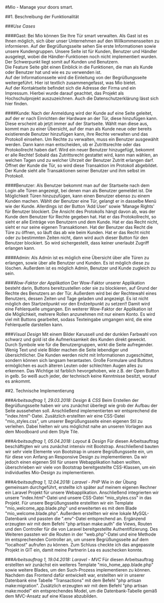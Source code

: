 #Mio - Manage your doors smart.

##1. Beschreibung der Funktionalität

###*Use Cases*

####Gast:
Bei Mio können Sie Ihre Tür smart verwalten. Als Gast ist es Ihnen möglich, sich 
über unser Unternehmen auf den Willkommensseiten zu informieren.
Auf der Begrüßungsseite sehen Sie erste Informationen sowie unsere Kundengruppen.
Unsere Seite ist für Kunden, Benutzer und Händler ausgelegt, wobei die
Händler-Funktionen noch nicht implementiert wurden. Der Schwerpunkt liegt
somit auf Kunden und Benutzern. <br>
Die Feature Seite gibt einen Einblick in die Funktionen, die man als 
Kunde oder Benutzer hat und wie es zu verwenden ist. <br>
Auf der Informationsseite wird die Einleitung von der Begrüßungsseite weitergeführt.
Hier ist textlich zusammengefasst, was Mio bietet. <br>
Auf der Kontaktseite befindet sich die Adresse der Firma und ein Impressum.
Hierbei wurde darauf geachtet, das Projekt als Hochschulprojekt auszuzeichnen.
Auch die Datenschutzerklärung lässt sich hier finden.<br>

####Kunde:
Nach der Anmeldung wird der Kunde auf eine Seite geleitet, auf der er
nach Einrichten der Hardware an der Tür, diese hinzufügen kann. 
Diese erscheint ab jetzt immer auf der Startseite. Wählt man diese aus,
kommt man zu einer Übersicht, auf der man als Kunde 
neue oder bereits existierende Benutzer hinzufügen kann, ihre Rechte verwalten und
das Protokoll einsehen. Um Rechte zu verwalten, muss ein Benutzer ausgewählt
werden. Dann kann man entscheiden, ob er Zutrittsrechte oder das Protokollrecht haben darf.
Wird ein neuer Benutzer hinzugefügt, bekommt er alle Rechte!
Sobald das Zutrittsrecht gestattet wird, kann man wählen, an welchen Tagen und
zu welcher Uhrzeit der Benutzer Zutritt erlangen darf.
Öffnet der Kunde die Tür, so wird diese Transaktion im Protokoll abgebildet.
Der Kunde sieht alle Transaktionen seiner Benutzer und ihm selbst im Protokoll.

####Benutzer:
Als Benutzer bekommt man auf der Startseite nach dem Login alle Türen 
angezeigt, bei denen man als Benutzer gemeldet ist. Die 
Möglichkeit Türen hinzuzufügen, kann einen Benutzer ebenso zu einem Kunden machen.
Wählt der Benutzer eine Tür, gelangt er in dasselbe Menü wie der Kunde.
Allerdings ist der Button 'Add User' sowie 'Manage Rights' für Benutzer blockiert.
Die Ansicht des Protokolls hängt davon ab, was der Kunde dem Benutzer für Rechte
gegeben hat. Hat er das Protokollrecht, so sieht er alle Einträge von Benutzern und dem Kunde.
Hat er das Recht nicht, sieht er nur seine eigenen Transaktionen.
Hat der Benutzer das Recht die Türe zu öffnen, so läuft das ab wie beim Kunden.
Hat er das Recht nicht oder zu bestimmten Zeiten nicht, dann wird auch dieser 
Button für den Benutzer blockiert. So wird sichergestellt, dass keiner 
unerlaubt Zugriff erlangen kann.

####Admin:
Als Admin ist es möglich eine Übersicht über alle Türen zu erlangen, 
sowie über alle Benutzer und Kunden. Es ist möglich diese zu löschen.
Außerdem ist es möglich Admin, Benutzer und Kunde zugleich zu sein.

###*Wow-Faktor der Applikation*
Der Wow-Faktor unserer Applikation besteht darin, Buttons bereitzustellen
oder sie zu blockieren, auf Grund der Rechte des Benutzers an der Tür.
Außerdem wird bei der Rechtewahl eines Benutzers, dessen Zeiten und Tage
geladen und angezeigt. Es ist nicht möglich den Startzeitpunkt vor den Endzeitpunkt
zu setzen!! Damit wird eine Fehlerquelle umgangen.
Ein weiterer Wow-Faktor der Applikation ist die Möglichkeit, mehrere Rollen anzunehmen 
mit nur einem Konto. Es wird viel mit Buttons gearbeitet, sodass Texteingabe umgangen
wird, die eine Fehlerquelle darstellen kann.

###*Visual Design*
Mit einem Bilder Karussell und der dunklen Farbwahl von schwarz und gold
ist die Aufmerksamkeit des Kunden direkt geweckt. Durch Symbole wie für die 
Benutzergruppen, wirkt die Seite aufregender. Wenig Text und viele Bilder
 machen die Seite lebendiger und übersichtlicher. Die Kunden werden 
 nicht mit Informationen zugeschüttet, sondern können sich langsam herantasten.
 Große Formulare und Buttons ermöglichen es auch älteren Leuten oder
 schlechten Augen alles zu erkennen.
 Das Wichtige ist farblich hevorgehoben, wie z.B. der Open Button in gelb.
 So weiß auch jeder, der technisch keine Kenntnisse besitzt, worauf es ankommt.
 
##2. Technische Implementierung

###*Arbeitsauftrag 1, 29.03.2018: Design & CSS*
Beim Erstellen der Begrüßungsseite haben wir uns zunächst überlegt 
wie grob der Aufbau der Seite aussehehen soll. Anschließend implementierten 
wir entsprechend die "index.html"-Datei.
Zusätzlich erstellten wir eine CSS-Datei "mio_styles.css", um unserer 
Begrüßungsseite einen eigenen Stil zu verleihen. Dabei hielten wir uns möglichst nahe 
an unseren Vorlagen aus dem Moodboard und dem Style Tile.

###*Arbeitsauftrag 1, 05.04.2018: Layout & Design*
Für diesen Arbeitsauftrag beschäftigten wir uns zunächst intensiv mit Bootstrap.
Anschließend bauten wir sehr viele Elemente von Bootstrap in unsere Begrüßungsseite 
ein, um für diese von Anfang an Responsive Design zu implementieren. Da wir jedoch 
einen eigenen Stil für unsere Webapplikation haben wollten, überschrieben wir viele 
von Bootstrap bereitgestellte CSS-Klassen, um ein individuelles Mio-Design zu 
implementieren.

###*Arbeitsauftrag 1, 12.04.2018: Laravel - PHP*
Wie in der Übung gemeinsam durchgeführt, erstellte ich später auf meinem eigenen Rechner
ein Laravel Projekt für unsere Webapplikation. Anschließend integrierten wir 
unsere "index.html"-Datei und unsere CSS-Datei "mio_styles.css" in das Projekt. 
Für unsere Begrüßungsseite erstellten wir ein Template "mio_welcome_app.blade.php" und
erweiterten es mit dem Blade "mio_welcome.blade.php".
Außerdem erstellten wir eine lokale MySQL-Datenbank und passten die ".env"-Datei 
entsprechend an. Ergänzend erzeugten wir mit dem Befehl "php artisan make:auth" die Views, 
Routen und den Controller für die von Laravel bereitgestellte Authentifizierung. 
Des Weiteren passten wir die Routen in der "web.php"-Datei und eine Methode im 
entsprechenden Controller an, um unsere Begrüßungsseite auf dem "localhost" aufrufen 
zu können. Zum Schluss checkte ich das angepasste Projekt in GIT ein, damit meine 
Partnerin Lea es auschecken konnte.

###*Arbeitsauftrag 1, 19.04.2018: Laravel - MVC*
Für diesen Arbeitsauftrag erstellten wir zunächst ein weiteres 
Template "mio_home_app.blade.php" sowie weitere Blades, um den Such-Prozess implementieren 
zu können. Nachdem das Frontend dafür entwickelt war, erstellten wir in unserer Datenbank
eine Tabelle "Transactions" mit dem Befehl "php artisan make:migration". 
Zusätzlich erzeugten wir mit dem Befehl "php artisan make:model" ein entsprechendes
Model, um die Datenbank-Tabelle gemäß dem MVC-Ansatz auf eine Klasse abzubilden.
